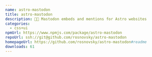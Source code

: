 ```yaml
---
name: astro-mastodon
title: astro-mastodon
description: 🐘🚀 Mastodon embeds and mentions for Astro websites
categories:
  - css+ui
npmUrl: https://www.npmjs.com/package/astro-mastodon
repoUrl: ssh://git@github.com/rosnovsky/astro-mastodon
homepageUrl: https://github.com/rosnovsky/astro-mastodon#readme
downloads: 61
---
```

